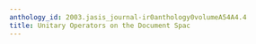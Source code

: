```yaml
---
anthology_id: 2003.jasis_journal-ir0anthology0volumeA54A4.4
title: Unitary Operators on the Document Spac
---
```


